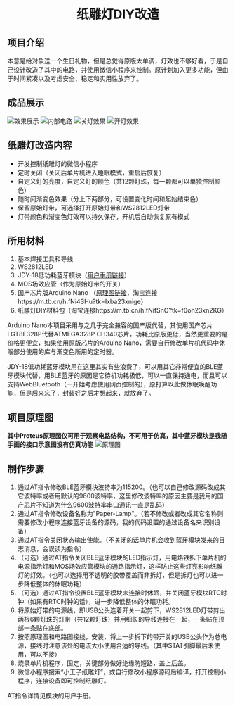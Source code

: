 # <center>纸雕灯DIY改造</center>
## 项目介绍
本意是给对象送一个生日礼物，但是总觉得原版太单调，灯效也不够好看，于是自己设计改造了其中的电路，并使用微信小程序来控制。原计划加入更多功能，但由于时间紧凑以及考虑安全、稳定和实用性放弃了。

## 成品展示
![效果展示](./展示//效果展示.gif)
![内部电路](./展示/内部电路.jpg)
![关灯效果](./展示/正面.jpg)
![开灯效果](./展示/开灯.jpg)

## 纸雕灯改造内容
* 开发控制纸雕灯的微信小程序
* 定时关闭（关闭后单片机进入睡眠模式，重启后恢复）
* 自定义灯的亮度，自定义灯的颜色（共12颗灯珠，每一颗都可以单独控制颜色）
* 随时间渐变色效果（分上下两部分，可设置变化时间和起始结束色）
* 保留原始灯带，可选择打开原始灯带和WS2812LED灯带
* 灯带颜色和渐变色灯效可以持久保存，开机后自动恢复原有模式

## 所用材料
1. 基本焊接工具和导线
2. WS2812LED
3. JDY-18低功耗蓝牙模块（[用户手册链接](./资料/JDY-18蓝牙4.2模块JDY-18-V1.7.pdf)）
4. MOS场效应管（作为原始灯带的开关）
5. 国产芯片版Arduino Nano （[原理图链接](./资料/LGT328P-LQFP32-Nano.pdf)，淘宝连接https://m.tb.cn/h.fNi4SHu?tk=Ixba23xnige） 
6. 纸雕灯DIY材料包（淘宝连接https://m.tb.cn/h.fNifSnO?tk=f0oh23xn2KG）

Arduino Nano本项目采用与之几乎完全兼容的国产版代替，其使用国产芯片LGT8F328P代替ATMEGA328P CH340芯片，功耗比原版更低，当然更重要的是价格更便宜，如果使用原版芯片的Arduino Nano，需要自行修改单片机代码中休眠部分使用的库与渐变色所用的定时器。

JDY-18低功耗蓝牙模块用在这里其实有些浪费了，可以用其它非常便宜的BLE蓝牙模块代替，用BLE蓝牙的原因是它待机功耗极低，可以一直保持通电，而且可以支持WebBluetooth（一开始考虑使用网页控制的），原打算以此做休眠唤醒功能，但是后来忘了，封装好之后才想起来，就放弃了。

## 项目原理图
**其中Proteus原理图仅可用于观察电路结构，不可用于仿真，其中蓝牙模块是我随手画的接口示意图没有仿真功能**
![原理图](./原理图/项目原理图.png)

## 制作步骤
1. 通过AT指令修改BLE蓝牙模块波特率为115200。（也可以自己修改源码改成其它波特率或者用默认的9600波特率，这里修改波特率的原因主要是我用的国产芯片不知道为什么9600波特率串口通讯一直是乱码）
2. 通过AT指令修改设备名称为"Paper-Lamp"。（若不修改或者改成其它名称则需要修改小程序连接蓝牙设备的源码，我的代码设置的通过设备名来识别设备）
3. 通过AT指令关闭状态输出使能。（不关闭的话单片机会收到蓝牙模块发来的日志消息，会误读为指令）
4. （可选）通过AT指令关闭BLE蓝牙模块的LED指示灯，用电烙铁拆下单片机的电源指示灯和MOS场效应管模块的通路指示灯，这样防止这些灯亮影响纸雕灯的灯效。（也可以选择用不透明的胶带覆盖而非拆灯，但是拆灯也可以进一步降低整体的休眠功耗）
5. （可选）通过AT指令设置BLE蓝牙模块未连接时休眠，并关闭蓝牙模块RTC时钟（如果有RTC时钟的话），进一步降低整体的休眠功耗。
6. 将原始灯带的电源线，即USB公头连着开关一起剪下，WS2812LED灯带剪出两根6颗灯珠的灯带（共12颗灯珠）并用细长的导线连接在一起，一条贴在顶部一条贴在底部。
7. 按照原理图和电路图接线，安装，将上一步拆下的带开关的USB公头作为总电源，接线时注意该处的电流大小使用合适的导线。（其中STAT引脚最后未使用，可以不接）
8. 烧录单片机程序，固定，关键部分做好绝缘防短路，盖上后盖。
9. 微信小程序搜索“小王子纸雕灯”，或自行修改小程序源码后编译，打开控制小程序，连接设备即可控制纸雕灯。

AT指令详情见模块的用户手册。
